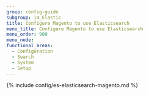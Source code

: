 ```yaml
---
group: config-guide
subgroup: 14_Elastic
title: Configure Magento to use Elasticsearch
menu_title: Configure Magento to use Elasticsearch
menu_order: 900
menu_node:
functional_areas:
  - Configuration
  - Search
  - System
  - Setup
---
```


{% include config/es-elasticsearch-magento.md %}
